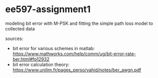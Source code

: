 # ee597-assignment1
modeling bit error with M-PSK and fitting the simple path loss model to collected data

sources:
* bit error for various schemes in matlab: https://www.mathworks.com/help/comm/ug/bit-error-rate-ber.html#fp12932
* bit error calculation theory: https://www.unilim.fr/pages_perso/vahid/notes/ber_awgn.pdf
  
